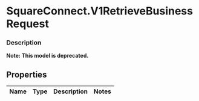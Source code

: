 # SquareConnect.V1RetrieveBusinessRequest

### Description
**Note: This model is deprecated.**



## Properties
Name | Type | Description | Notes
------------ | ------------- | ------------- | -------------


